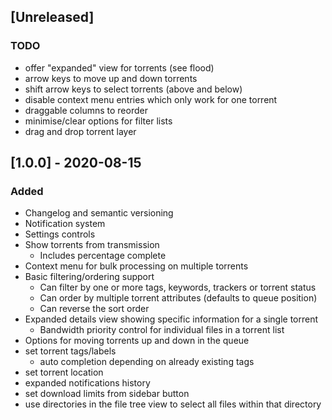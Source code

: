 ## [Unreleased]
### TODO
- offer "expanded" view for torrents (see flood)
- arrow keys to move up and down torrents
- shift arrow keys to select torrents (above and below)
- disable context menu entries which only work for one torrent
- draggable columns to reorder
- minimise/clear options for filter lists
- drag and drop torrent layer

## [1.0.0] - 2020-08-15
### Added
- Changelog and semantic versioning
- Notification system
- Settings controls
- Show torrents from transmission
  - Includes percentage complete
- Context menu for bulk processing on multiple torrents
- Basic filtering/ordering support
  - Can filter by one or more tags, keywords, trackers or torrent status
  - Can order by multiple torrent attributes (defaults to queue position)
  - Can reverse the sort order
- Expanded details view showing specific information for a single torrent
  - Bandwidth priority control for individual files in a torrent list
- Options for moving torrents up and down in the queue
- set torrent tags/labels
  - auto completion depending on already existing tags
- set torrent location
- expanded notifications history
- set download limits from sidebar button
- use directories in the file tree view to select
  all files within that directory
